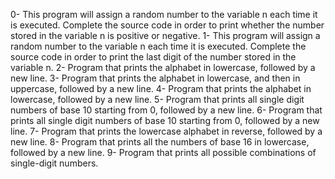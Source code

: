 0- This program will assign a random number to the variable n each time it is executed. Complete the source code in order to print whether the number stored in the variable n is positive or negative.
1- This program will assign a random number to the variable n each time it is executed. Complete the source code in order to print the last digit of the number stored in the variable n.
2- Program that prints the alphabet in lowercase, followed by a new line.
3- Program that prints the alphabet in lowercase, and then in uppercase, followed by a new line.
4- Program that prints the alphabet in lowercase, followed by a new line.
5- Program that prints all single digit numbers of base 10 starting from 0, followed by a new line.
6- Program that prints all single digit numbers of base 10 starting from 0, followed by a new line.
7- Program that prints the lowercase alphabet in reverse, followed by a new line.
8- Program that prints all the numbers of base 16 in lowercase, followed by a new line.
9- Program that prints all possible combinations of single-digit numbers.
